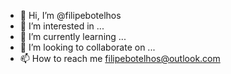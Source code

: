 - 👋 Hi, I’m @filipebotelhos
- 👀 I’m interested in ...
- 🌱 I’m currently learning ...
- 💞️ I’m looking to collaborate on ...
- 📫 How to reach me filipebotelhos@outlook.com

<!---
filipebotelhos/filipebotelhos is a ✨ special ✨ repository because its `README.md` (this file) appears on your GitHub profile.
You can click the Preview link to take a look at your changes.
--->
